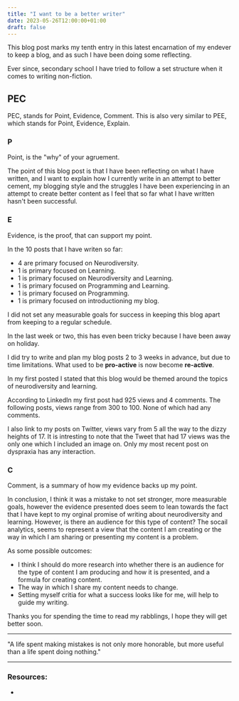 ```yaml
---
title: "I want to be a better writer"
date: 2023-05-26T12:00:00+01:00
draft: false
---
```


<!-- Blog Post #10 -->

This blog post marks my tenth entry in this latest encarnation of my endever to keep a blog, and as such I have been doing some reflecting.

Ever since, secondary school I have tried to follow a set structure when it comes to writing non-fiction. 

## PEC

PEC, stands for Point, Evidence, Comment. This is also very similar to PEE, which stands for Point, Evidence, Explain.

### P

Point, is the "why" of your agruement. 

The point of this blog post is that I have been reflecting on what I have written, and I want to explain how I currently write in an attempt to better cement, my blogging style and the struggles I have been experiencing in an attempt to create better content as I feel that so far what I have written hasn't been successful. 

### E

Evidence, is the proof, that can support my point.

In the 10 posts that I have writen so far: 

- 4 are primary focused on Neurodiversity.
- 1 is primary focused on Learning.
- 1 is primary focused on Neurodiversity and Learning.
- 1 is primary focused on Programming and Learning.
- 1 is primary focused on Programming.
- 1 is primary focused on introductioning my blog.

I did not set any measurable goals for success in keeping this blog apart from keeping to a regular schedule.

In the last week or two, this has even been tricky because I have been away on holiday.

I did try to write and plan my blog posts 2 to 3 weeks in advance, but due to time limitations. What used to be **pro-active** is now become **re-active**.

In my first posted I stated that this blog would be themed around the topics of neurodiversity and learning.

According to LinkedIn my first post had 925 views and 4 comments. The following posts, views range from 300 to 100. None of which had any comments.

I also link to my posts on Twitter, views vary from 5 all the way to the dizzy heights of 17. It is intresting to note that the Tweet that had 17 views was the only one which I included an image on. Only my most recent post on dyspraxia has any interaction.

### C

Comment, is a summary of how my evidence backs up my point.

In conclusion, I think it was a mistake to not set stronger, more measurable goals, however the evidence presented does seem to lean towards the fact that I have kept to my orginal promise of writing about neurodiversity and learning. However, is there an audience for this type of content? The socail analytics, seems to represent a view that the content I am creating or the way in which I am sharing or presenting my content is a problem.

As some possible outcomes:

- I think I should do more research into whether there is an audience for the type of content I am producing and how it is presented, and a formula for creating content.
- The way in which I share my content needs to change.
- Setting myself critia for what a success looks like for me, will help to guide my writing.

Thanks you for spending the time to read my rabblings, I hope they will get better soon.

---

"A life spent making mistakes is not only more honorable, but more useful than a life spent doing nothing."

---

### Resources:

- []()
